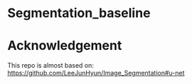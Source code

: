 # Segmentation_baseline


# Acknowledgement
This repo is almost based on: https://github.com/LeeJunHyun/Image_Segmentation#u-net

